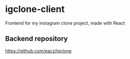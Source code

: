 # igclone-client
Frontend for my instagram clone project, made with React
## Backend repository 
https://github.com/eacz/igclone
